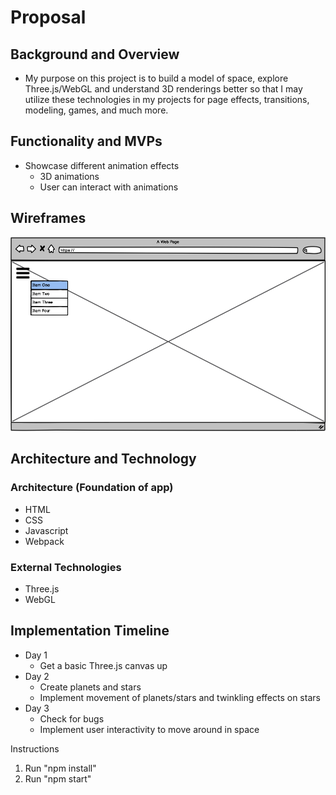 # Proposal

## Background and Overview
* My purpose on this project is to build a model of space, explore Three.js/WebGL and understand 3D renderings better so that I may utilize these technologies in my projects for page effects, transitions, modeling, games, and much more.

## Functionality and MVPs
- Showcase different animation effects
  - 3D animations
  - User can interact with animations

## Wireframes
![wireframe](./src/images/readme/wireframe.png)

## Architecture and Technology
### Architecture (Foundation of app)
* HTML
* CSS
* Javascript
* Webpack

### External Technologies
* Three.js
* WebGL

## Implementation Timeline 
* Day 1
  * Get a basic Three.js canvas up
* Day 2
  * Create planets and stars
  * Implement movement of planets/stars and twinkling effects on stars
* Day 3
  * Check for bugs
  * Implement user interactivity to move around in space


Instructions
1. Run "npm install"
2. Run "npm start"